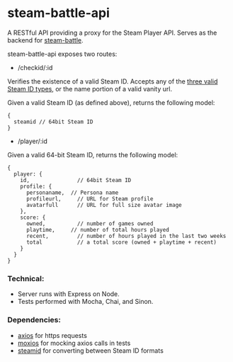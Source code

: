 # steam-battle-api

A RESTful API providing a proxy for the Steam Player API. Serves as the backend for [steam-battle](https://github.com/gilmoreg/steam-battle).

steam-battle-api exposes two routes:

 * /checkid/:id

Verifies the existence of a valid Steam ID. Accepts any of the [three valid Steam ID types](https://developer.valvesoftware.com/wiki/SteamID), or the name portion of a valid vanity url.

Given a valid Steam ID (as defined above), returns the following model:
```
{
  steamid // 64bit Steam ID
}
```

 * /player/:id

Given a valid 64-bit Steam ID, returns the following model:
```
{
  player: {
    id,		          // 64bit Steam ID
    profile: {
      personaname,	// Persona name
      profileurl,	  // URL for Steam profile
      avatarfull	  // URL for full size avatar image
    },
    score: {
      owned,	      // number of games owned
      playtime,	    // number of total hours played
      recent,	      // number of hours played in the last two weeks
      total		      // a total score (owned + playtime + recent)
    }
  }
}
```

### Technical:
 * Server runs with Express on Node.
 * Tests performed with Mocha, Chai, and Sinon.

### Dependencies:
 * [axios](https://www.npmjs.com/package/axios) for https requests
 * [moxios](https://github.com/mzabriskie/moxios) for mocking axios calls in tests
 * [steamid](https://github.com/DoctorMcKay/node-steamid) for converting between Steam ID formats
